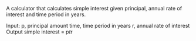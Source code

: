 A calculator that calculates simple interest given principal, annual rate of interest and time period in years.

Input:
    p, principal amount
    time, time period in years
    r, annual rate of interest
Output
    simple interest = p*t*r
